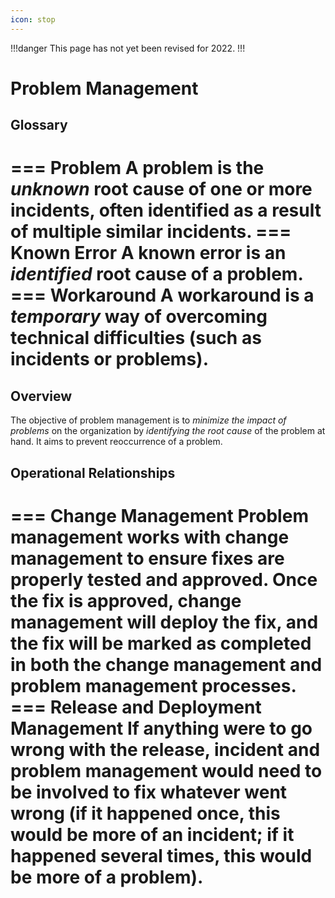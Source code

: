 ```yaml
---
icon: stop
---
```


!!!danger
This page has not yet been revised for 2022.
!!!

# Problem Management

## Glossary

=== Problem
A problem is the *unknown* root cause of one or more incidents, often identified as a result of multiple similar incidents.
=== Known Error
A known error is an *identified* root cause of a problem.
=== Workaround
A workaround is a *temporary* way of overcoming technical difficulties (such as incidents or problems).
===

## Overview

The objective of problem management is to *minimize the impact of problems* on the organization by *identifying the root cause* of the problem at hand. It aims to prevent reoccurrence of a problem.

## Operational Relationships

=== Change Management
Problem management works with change management to ensure fixes are properly tested and approved. Once the fix is approved, change management will deploy the fix, and the fix will be marked as completed in both the change management and problem management processes.
=== Release and Deployment Management
If anything were to go wrong with the release, incident and problem management would need to be involved to fix whatever went wrong (if it happened once, this would be more of an incident; if it happened several times, this would be more of a problem).
===
